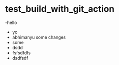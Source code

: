 # test_build_with_git_action
-hello
- yo
- abhimanyu
some changes
- some
- dsdd
- fsfsdfdfs
- dsdfsdf
